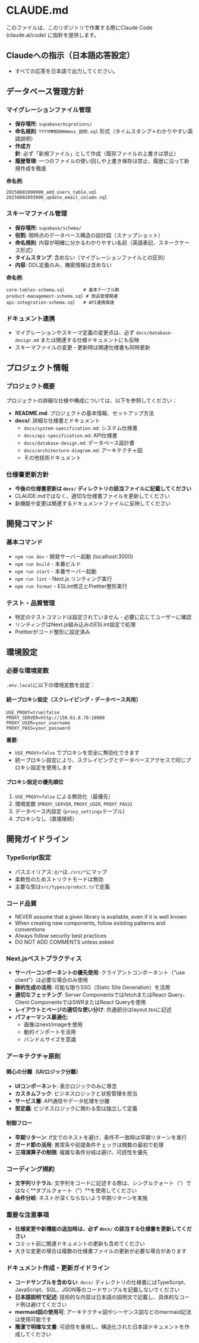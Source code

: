 # CLAUDE.md

このファイルは、このリポジトリで作業する際にClaude Code (claude.ai/code) に指針を提供します。

## Claudeへの指示（日本語応答設定）

- すべての応答を日本語で出力してください。

## データベース管理方針

### マイグレーションファイル管理
- **保存場所**: `supabase/migrations/`
- **命名規則**: `YYYYMMDDHHmmss_説明.sql` 形式（タイムスタンプ＋わかりやすい英語説明）
- **作成方針**: 必ず「新規ファイル」として作成（既存ファイルの上書きは禁止）
- **履歴管理**: 一つのファイルの使い回しや上書き保存は禁止、履歴に沿って新規作成を徹底

**命名例**:
```
20250801090000_add_users_table.sql
20250802093000_update_email_column.sql
```

### スキーマファイル管理
- **保存場所**: `supabase/schema/`
- **役割**: 現時点のデータベース構造の設計図（スナップショット）
- **命名規則**: 内容が明確に分かるわかりやすい名前（英語表記、スネークケース形式）
- **タイムスタンプ**: 含めない（マイグレーションファイルとの区別）
- **内容**: DDL定義のみ、機密情報は含めない

**命名例**:
```
core-tables-schema.sql       # 基本テーブル群
product-management-schema.sql # 商品管理関連
api-integration-schema.sql   # API連携関連
```

### ドキュメント連携
- マイグレーションやスキーマ定義の変更点は、必ず `docs/database-design.md` または関連する仕様ドキュメントにも反映
- スキーマファイルの変更・更新時は関連仕様書も同時更新

## プロジェクト情報

### プロジェクト概要
プロジェクトの詳細な仕様や構成については、以下を参照してください：

- **README.md**: プロジェクトの基本情報、セットアップ方法
- **docs/**: 詳細な仕様書とドキュメント
  - `docs/system-specification.md`: システム仕様書
  - `docs/api-specification.md`: API仕様書
  - `docs/database-design.md`: データベース設計書
  - `docs/architecture-diagram.md`: アーキテクチャ図
  - その他技術ドキュメント

### 仕様書更新方針
- **今後の仕様書更新は `docs/` ディレクトリの該当ファイルに記載してください**
- CLAUDE.mdではなく、適切な仕様書ファイルを更新してください
- 新機能や変更は関連するドキュメントファイルに反映してください

## 開発コマンド

### 基本コマンド
- `npm run dev` - 開発サーバー起動 (localhost:3000)
- `npm run build` - 本番ビルド
- `npm run start` - 本番サーバー起動
- `npm run lint` - Next.js リンティング実行
- `npm run format` - ESLint修正とPrettier整形実行

### テスト・品質管理
- 特定のテストコマンドは設定されていません - 必要に応じてユーザーに確認
- リンティングはNext.js組み込みのESLint設定で処理
- Prettierがコード整形に設定済み

## 環境設定

### 必要な環境変数
`.env.local`に以下の環境変数を設定：

#### 統一プロキシ設定（スクレイピング・データベース共用）
```
USE_PROXY=true|false
PROXY_SERVER=http://150.61.8.70:10080
PROXY_USER=your_username
PROXY_PASS=your_password
```

**重要**: 
- `USE_PROXY=false` でプロキシを完全に無効化できます
- 統一プロキシ設定により、スクレイピングとデータベースアクセスで同じプロキシ設定を使用します

#### プロキシ設定の優先順位
1. `USE_PROXY=false` による無効化（最優先）
2. 環境変数 (`PROXY_SERVER`, `PROXY_USER`, `PROXY_PASS`)
3. データベース内設定 (`proxy_settings`テーブル)
4. プロキシなし（直接接続）

## 開発ガイドライン

### TypeScript設定
- パスエイリアス: `@/*`は`./src/*`にマップ
- 柔軟性のためストリクトモードは無効
- 主要な型は`src/types/product.ts`で定義

### コード品質
- NEVER assume that a given library is available, even if it is well known
- When creating new components, follow existing patterns and conventions
- Always follow security best practices
- DO NOT ADD COMMENTS unless asked

### Next.jsベストプラクティス
- **サーバーコンポーネントの優先使用**: クライアントコンポーネント（"use client"）は必要な場合のみ使用
- **静的生成の活用**: 可能な限りSSG（Static Site Generation）を活用
- **適切なフェッチング**: Server ComponentsではfetchまたはReact Query、Client ComponentsではSWRまたはReact Queryを使用
- **レイアウトとページの適切な使い分け**: 共通部分はlayout.tsxに記述
- **パフォーマンス最適化**: 
  - 画像はnext/imageを使用
  - 動的インポートを活用
  - バンドルサイズを意識

### アーキテクチャ原則

#### 関心の分離（UI/ロジック分離）
- **UIコンポーネント**: 表示ロジックのみに専念
- **カスタムフック**: ビジネスロジックと状態管理を担当
- **サービス層**: API通信やデータ処理を分離
- **型定義**: ビジネスロジックに関わる型は独立して定義

#### 制御フロー
- **早期リターン**: if文でのネストを避け、条件不一致時は早期リターンを実行
- **ガード節の活用**: 異常系や前提条件チェックは関数の最初で処理
- **三項演算子の制限**: 複雑な条件分岐は避け、可読性を優先

### コーディング規約
- **文字列リテラル**: 文字列をコードに記述する際は、シングルクォート（'）ではなく**ダブルクォート（"）**を使用してください
- **条件分岐**: ネストが深くならないよう早期リターンを実施

### 重要な注意事項
- **仕様変更や新機能の追加時は、必ず `docs/` の該当する仕様書を更新してください**
- コミット前に関連ドキュメントの更新も含めてください
- 大きな変更の場合は複数の仕様書ファイルの更新が必要な場合があります

### ドキュメント作成・更新ガイドライン
- **コードサンプルを含めない**: `docs/` ディレクトリの仕様書にはTypeScript、JavaScript、SQL、JSON等のコードサンプルを記載しないでください
- **日本語説明で記述**: 技術的な内容は日本語の説明文で記載し、具体的なコード例は避けてください
- **mermaid図の使用可**: アーキテクチャ図やシーケンス図などのmermaid記法は使用可能です
- **簡潔で明確な文書**: 可読性を重視し、構造化された日本語ドキュメントを作成してください